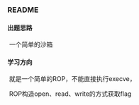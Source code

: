 ### 											README

#### 出题思路

​	一个简单的沙箱

#### 学习方向

​	就是一个简单的ROP，不能直接执行execve，

​	ROP构造open、read、write的方式获取flag